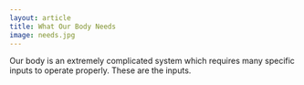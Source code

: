 ```yaml
---
layout: article
title: What Our Body Needs
image: needs.jpg
---
```


Our body is an extremely complicated system which requires many specific inputs to operate properly. These are the inputs.